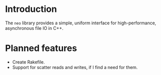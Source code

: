 <!--
  ** File Name:	README.md
  ** Author:	Aditya Ramesh
  ** Date:	07/08/2013
  ** Contact:	_@adityaramesh.com
-->

# Introduction

The `neo` library provides a simple, uniform interface for high-performance,
asynchronous file IO in C++.

# Planned features

- Create Rakefile.
- Support for scatter reads and writes, if I find a need for them.
